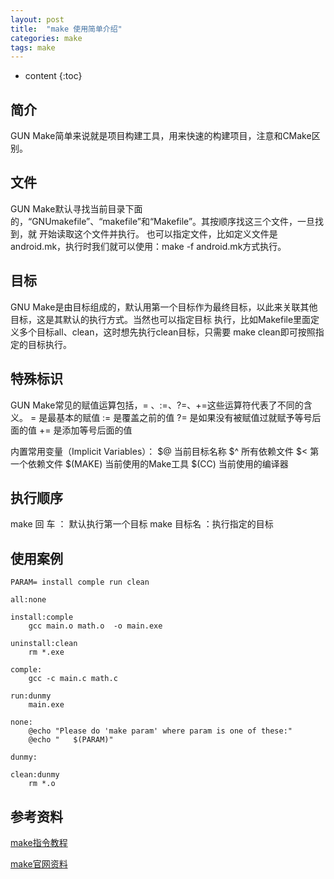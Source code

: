 ```yaml
---
layout: post
title:  "make 使用简单介绍"
categories: make
tags: make
---
```


* content
{:toc}

## 简介

GUN Make简单来说就是项目构建工具，用来快速的构建项目，注意和CMake区别。

## 文件

GUN Make默认寻找当前目录下面的，“GNUmakefile”、“makefile”和“Makefile”。其按顺序找这三个文件，一旦找到，就
开始读取这个文件并执行。
也可以指定文件，比如定义文件是android.mk，执行时我们就可以使用：make -f android.mk方式执行。



## 目标

GNU Make是由目标组成的，默认用第一个目标作为最终目标，以此来关联其他目标，这是其默认的执行方式。当然也可以指定目标
执行，比如Makefile里面定义多个目标all、clean，这时想先执行clean目标，只需要 make clean即可按照指定的目标执行。

## 特殊标识

GUN Make常见的赋值运算包括，= 、:=、?=、+=这些运算符代表了不同的含义。
= 是最基本的赋值
:= 是覆盖之前的值
?= 是如果没有被赋值过就赋予等号后面的值
+= 是添加等号后面的值

内置常用变量（Implicit Variables）：
$@ 当前目标名称
$^ 所有依赖文件
$< 第一个依赖文件
$(MAKE) 当前使用的Make工具
$(CC) 当前使用的编译器

## 执行顺序

make 回    车 ： 默认执行第一个目标
make 目标名  ：执行指定的目标

## 使用案例

```
PARAM= install comple run clean

all:none

install:comple
	gcc main.o math.o  -o main.exe

uninstall:clean
	rm *.exe

comple:
	gcc -c main.c math.c

run:dunmy
	main.exe

none:
	@echo "Please do 'make param' where param is one of these:"
	@echo "   $(PARAM)"

dunmy:

clean:dunmy
	rm *.o
```

## 参考资料

[make指令教程](http://www.ruanyifeng.com/blog/2015/02/make.html)

[make官网资料](http://www.gnu.org/software/make/)


